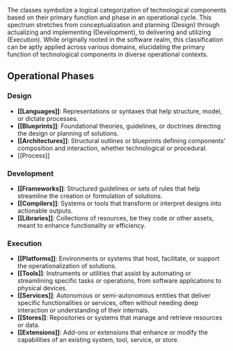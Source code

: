 The classes symbolize a logical categorization of technological components based on their primary function and phase in an operational cycle. This spectrum stretches from conceptualization and planning (Design) through actualizing and implementing (Development), to delivering and utilizing (Execution). While originally rooted in the software realm, this classification can be aptly applied across various domains, elucidating the primary function of technological components in diverse operational contexts.



## Operational Phases

### Design

- **[[Languages]]**: Representations or syntaxes that help structure, model, or dictate processes.
- **[[Blueprints]]**: Foundational theories, guidelines, or doctrines directing the design or planning of solutions.
- **[[Architectures]]**: Structural outlines or blueprints defining components' composition and interaction, whether technological or procedural.
- [[Process]]

### Development

- **[[Frameworks]]**: Structured guidelines or sets of rules that help streamline the creation or formulation of solutions.
- **[[Compilers]]**: Systems or tools that transform or interpret designs into actionable outputs.
- **[[Libraries]]**: Collections of resources, be they code or other assets, meant to enhance functionality or efficiency.

### Execution

- **[[Platforms]]**: Environments or systems that host, facilitate, or support the operationalization of solutions.
- **[[Tools]]**: Instruments or utilities that assist by automating or streamlining specific tasks or operations, from software applications to physical devices.
- **[[Services]]**: Autonomous or semi-autonomous entities that deliver specific functionalities or services, often without needing deep interaction or understanding of their internals.
- **[[Stores]]**: Repositories or systems that manage and retrieve resources or data.
- **[[Extensions]]**: Add-ons or extensions that enhance or modify the capabilities of an existing system, tool, service, or store.
